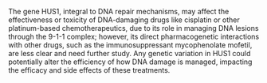 The gene HUS1, integral to DNA repair mechanisms, may affect the effectiveness or toxicity of DNA-damaging drugs like cisplatin or other platinum-based chemotherapeutics, due to its role in managing DNA lesions through the 9-1-1 complex; however, its direct pharmacogenetic interactions with other drugs, such as the immunosuppressant mycophenolate mofetil, are less clear and need further study. Any genetic variation in HUS1 could potentially alter the efficiency of how DNA damage is managed, impacting the efficacy and side effects of these treatments.